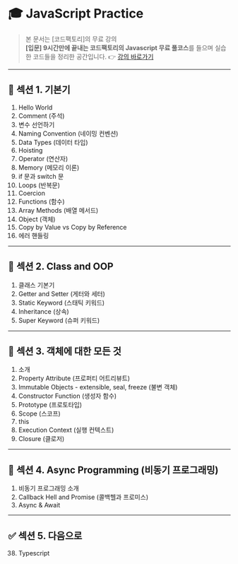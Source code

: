 # 🎓 JavaScript Practice

> 본 문서는 [코드팩토리]의 무료 강의  
> **[입문] 9시간만에 끝내는 코드팩토리의 Javascript 무료 풀코스**를 들으며 실습한 코드들을 정리한 공간입니다.
> 👉 [강의 바로가기](https://www.inflearn.com/course/%EC%BD%94%EB%93%9C%ED%8C%A9%ED%86%A0%EB%A6%AC-%EC%9E%90%EB%B0%94%EC%8A%A4%ED%81%AC%EB%A6%BD%ED%8A%B8-%ED%92%80%EC%BD%94%EC%8A%A4/dashboard)

---

## 🧱 섹션 1. 기본기

1. Hello World
2. Comment (주석)
3. 변수 선언하기
4. Naming Convention (네이밍 컨벤션)
5. Data Types (데이터 타입)
6. Hoisting
7. Operator (연산자)
8. Memory (메모리 이론)
9. if 문과 switch 문
10. Loops (반복문)
11. Coercion
12. Functions (함수)
13. Array Methods (배열 메서드)
14. Object (객체)
15. Copy by Value vs Copy by Reference
16. 에러 핸들링

---

## 🧱 섹션 2. Class and OOP

1. 클래스 기본기
2. Getter and Setter (게터와 세터)
3. Static Keyword (스태틱 키워드)
4. Inheritance (상속)
5. Super Keyword (슈퍼 키워드)

---

## 🧱 섹션 3. 객체에 대한 모든 것

1. 소개
2. Property Attribute (프로퍼티 어트리뷰트)
3. Immutable Objects - extensible, seal, freeze (불변 객체)
4. Constructor Function (생성자 함수)
5. Prototype (프로토타입)
6. Scope (스코프)
7. this
8. Execution Context (실행 컨텍스트)
9. Closure (클로저)

---

## 🧱 섹션 4. Async Programming (비동기 프로그래밍)

1. 비동기 프로그래밍 소개
2. Callback Hell and Promise (콜백헬과 프로미스)
3. Async & Await

---

## ✅ 섹션 5. 다음으로

38. Typescript
